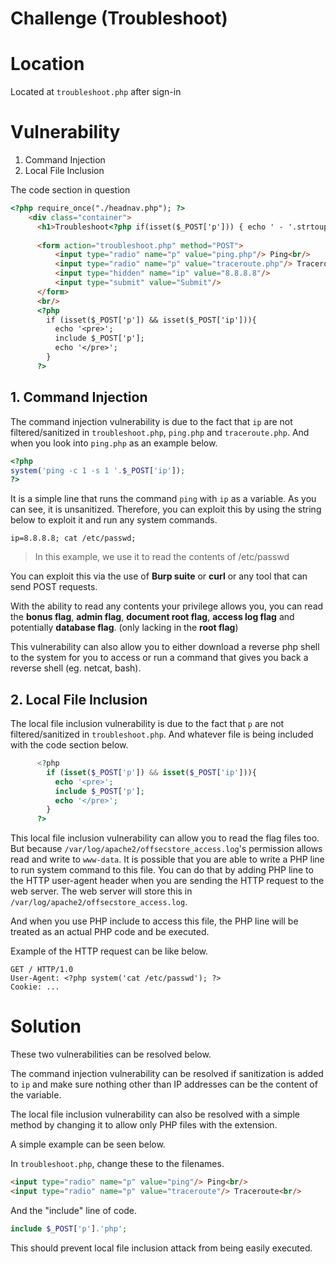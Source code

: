 # Challenge (Troubleshoot)

# Location
Located at `troubleshoot.php` after sign-in

# Vulnerability
1. Command Injection
2. Local File Inclusion

The code section in question
```html
<?php require_once("./headnav.php"); ?>
    <div class="container">
      <h1>Troubleshoot<?php if(isset($_POST['p'])) { echo ' - '.strtoupper($_POST['p']);} ?></h1>
      
      <form action="troubleshoot.php" method="POST">
          <input type="radio" name="p" value="ping.php"/> Ping<br/>
          <input type="radio" name="p" value="traceroute.php"/> Traceroute<br/>
          <input type="hidden" name="ip" value="8.8.8.8"/>
          <input type="submit" value="Submit"/>
      </form>
      <br/>
      <?php
        if (isset($_POST['p']) && isset($_POST['ip'])){
          echo '<pre>';
          include $_POST['p'];
          echo '</pre>';
        }
      ?>
```

## 1. Command Injection
The command injection vulnerability is due to the fact that `ip` are not filtered/sanitized in `troubleshoot.php`, `ping.php` and `traceroute.php`. And when you look into `ping.php` as an example below.

```php
<?php
system('ping -c 1 -s 1 '.$_POST['ip']);
?>
```

It is a simple line that runs the command `ping` with `ip` as a variable. As you can see, it is unsanitized. Therefore, you can exploit this by using the string below to exploit it and run any system commands.

```
ip=8.8.8.8; cat /etc/passwd;
```
> In this example, we use it to read the contents of /etc/passwd

You can exploit this via the use of **Burp suite** or **curl** or any tool that can send POST requests.

With the ability to read any contents your privilege allows you, you can read the **bonus flag**, **admin flag**, **document root flag**, **access log flag** and potentially **database flag**. (only lacking in the **root flag**)

This vulnerability can also allow you to either download a reverse php shell to the system for you to access or run a command that gives you back a reverse shell (eg. netcat, bash).

## 2. Local File Inclusion
The local file inclusion vulnerability is due to the fact that `p` are not filtered/sanitized in `troubleshoot.php`. And whatever file is being included with the code section below.

```php
      <?php
        if (isset($_POST['p']) && isset($_POST['ip'])){
          echo '<pre>';
          include $_POST['p'];
          echo '</pre>';
        }
      ?>
```

This local file inclusion vulnerability can allow you to read the flag files too. But because `/var/log/apache2/offsecstore_access.log`'s permission allows read and write to `www-data`. It is possible that you are able to write a PHP line to run system command to this file. You can do that by adding PHP line to the HTTP user-agent header when you are sending the HTTP request to the web server. The web server will store this in `/var/log/apache2/offsecstore_access.log`.

And when you use PHP include to access this file, the PHP line will be treated as an actual PHP code and be executed.

Example of the HTTP request can be like below.

```
GET / HTTP/1.0
User-Agent: <?php system('cat /etc/passwd'); ?>
Cookie: ...
```

# Solution
These two vulnerabilities can be resolved below.

The command injection vulnerability can be resolved if sanitization is added to `ip` and make sure nothing other than IP addresses can be the content of the variable.

The local file inclusion vulnerability can also be resolved with a simple method by changing it to allow only PHP files with the extension.

A simple example can be seen below.

In `troubleshoot.php`, change these to the filenames.
```html
<input type="radio" name="p" value="ping"/> Ping<br/>
<input type="radio" name="p" value="traceroute"/> Traceroute<br/>
```

And the "include" line of code.
```php
include $_POST['p'].'php';
```

This should prevent local file inclusion attack from being easily executed.